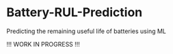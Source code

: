 # Battery-RUL-Prediction
Predicting the remaining useful life of batteries using ML

!!! WORK IN PROGRESS !!!
